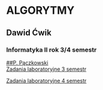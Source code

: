 # ALGORYTMY
## Dawid Ćwik
### Informatyka II rok 3/4 semestr

[##P. Pączkowski](https://inf.ug.edu.pl/~pmp/)<br />
[Zadania laboratoryjne 3 semestr](https://inf.ug.edu.pl/~piotao/?java2016)

[Zadania laboratoryjne 4 semestr](https://inf.ug.edu.pl/~pmp/Z/ASDlabW.html)
